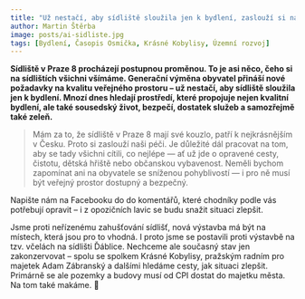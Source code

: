 ```yaml
---
title: "Už nestačí, aby sídliště sloužila jen k bydlení, zaslouží si naši péči"
author: Martin Štěrba
image: posts/ai-sidliste.jpg
tags: [Bydlení, Časopis Osmička, Krásné Kobylisy, Územní rozvoj]
---
```


**Sídliště v Praze 8 procházejí postupnou proměnou. To je asi něco, čeho si na sídlištích všichni všímáme. Generační výměna obyvatel přináší nové požadavky na kvalitu veřejného prostoru – už nestačí, aby sídliště sloužila jen k bydlení. Mnozí dnes hledají prostředí, které propojuje nejen kvalitní bydlení, ale také sousedský život, bezpečí, dostatek služeb a samozřejmě také zeleň.**

>Mám za to, že sídliště v Praze 8 mají své kouzlo, patří k nejkrásnějším v Česku. Proto si zaslouží naši péči. Je důležité dál pracovat na tom, aby se tady všichni cítili, co nejlépe — ať už jde o opravené cesty, čistotu, dětská hřiště nebo občanskou vybavenost. Neměli bychom zapomínat ani na obyvatele se sníženou pohyblivostí — i pro ně musí být veřejný prostor dostupný a bezpečný. 

Napište nám na Facebooku do do komentářů, které chodníky podle vás potřebují opravit – i z opozičních lavic se budu snažit situaci zlepšit.

Jsme proti neřízenému zahušťování sídlišť, nová výstavba má být na místech, která jsou pro to vhodná. I proto jsme se postavili proti výstavbě na tzv. včelách na sídlišti Ďáblice. Nechceme ale současný stav jen zakonzervovat – spolu se spolkem Krásné Kobylisy, pražským radním pro majetek Adam Zábranský a dalšími hledáme cesty, jak situaci zlepšit. Primárně se ale pozemky a budovy musí od CPI dostat do majetku města. Na tom také makáme. 🏡